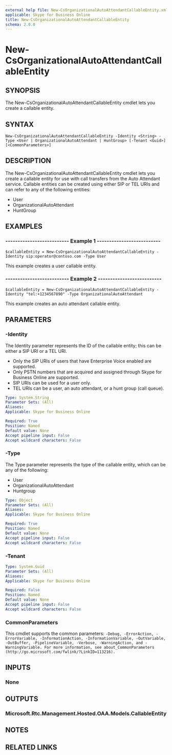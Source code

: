 ```yaml
---
external help file: New-CsOrganizationalAutoAttendantCallableEntity.xml
applicable: Skype for Business Online
title: New-CsOrganizationalAutoAttendantCallableEntity
schema: 2.0.0
---
```


# New-CsOrganizationalAutoAttendantCallableEntity

## SYNOPSIS
The New-CsOrganizationalAutoAttendantCallableEntity cmdlet lets you create a callable entity.

## SYNTAX

```
New-CsOrganizationalAutoAttendantCallableEntity -Identity <String> -Type <User | OrganizationalAutoAttendant | HuntGroup> [-Tenant <Guid>] [<CommonParameters>]
```

## DESCRIPTION
The New-CsOrganizationalAutoAttendantCallableEntity cmdlet lets you create a callable entity for use with call transfers from the Auto Attendant service. Callable entities can be created using either SIP or TEL URIs and can refer to any of the following entities:

- User
- OrganizationalAutoAttendant
- HuntGroup


## EXAMPLES

### -------------------------- Example 1 --------------------------
```
$callableEntity = New-CsOrganizationalAutoAttendantCallableEntity -Identity sip:operator@contoso.com -Type User
```

This example creates a user callable entity.

### -------------------------- Example 2 --------------------------
```
$callableEntity = New-CsOrganizationalAutoAttendantCallableEntity -Identity "tel:+1234567890" -Type OrganizationalAutoAttendant
```

This example creates an auto attendant callable entity.

## PARAMETERS

### -Identity
The Identity parameter represents the ID of the callable entity; this can be either a SIP URI or a TEL URI.

- Only the SIP URIs of users that have Enterprise Voice enabled are supported.
- Only PSTN numbers that are acquired and assigned through Skype for Business Online are supported. 
- SIP URIs can be used for a user only.
- TEL URIs can be a user, an auto attendant, or a hunt group (call queue).

```yaml
Type: System.String
Parameter Sets: (All)
Aliases: 
Applicable: Skype for Business Online

Required: True
Position: Named
Default value: None
Accept pipeline input: False
Accept wildcard characters: False
```

### -Type
The Type parameter represents the type of the callable entity, which can be any of the following:

- User
- OrganizationalAutoAttendant
- Huntgroup


```yaml
Type: Object
Parameter Sets: (All)
Aliases: 
Applicable: Skype for Business Online

Required: True
Position: Named
Default value: None
Accept pipeline input: False
Accept wildcard characters: False
```

### -Tenant

```yaml
Type: System.Guid
Parameter Sets: (All)
Aliases: 
Applicable: Skype for Business Online

Required: False
Position: Named
Default value: None
Accept pipeline input: False
Accept wildcard characters: False
```

### CommonParameters
This cmdlet supports the common parameters: `-Debug, -ErrorAction, -ErrorVariable, -InformationAction, -InformationVariable, -OutVariable, -OutBuffer, -PipelineVariable, -Verbose, -WarningAction, and -WarningVariable. For more information, see about_CommonParameters (http://go.microsoft.com/fwlink/?LinkID=113216).`

## INPUTS

### None


## OUTPUTS

### Microsoft.Rtc.Management.Hosted.OAA.Models.CallableEntity


## NOTES

## RELATED LINKS

